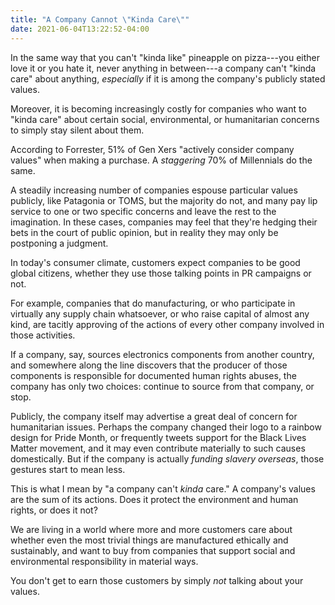 ```yaml
---
title: "A Company Cannot \"Kinda Care\""
date: 2021-06-04T13:22:52-04:00
---
```


In the same way that you can't "kinda like" pineapple on pizza---you either love
it or you hate it, never anything in between---a company can't "kinda care"
about anything, *especially* if it is among the company's publicly stated
values.

Moreover, it is becoming increasingly costly for companies who want to "kinda
care" about certain social, environmental, or humanitarian concerns to simply
stay silent about them.

<!--more-->

According to Forrester, 51% of Gen Xers "actively consider company values" when
making a purchase. A *staggering* 70% of Millennials do the same.

A steadily increasing number of companies espouse particular values publicly,
like Patagonia or TOMS, but the majority do not, and many pay lip service to one
or two specific concerns and leave the rest to the imagination. In these cases,
companies may feel that they're hedging their bets in the court of public
opinion, but in reality they may only be postponing a judgment.

In today's consumer climate, customers expect companies to be good global
citizens, whether they use those talking points in PR campaigns or not.

For example, companies that do manufacturing, or who participate in virtually
any supply chain whatsoever, or who raise capital of almost any kind, are
tacitly approving of the actions of every other company involved in those
activities.

If a company, say, sources electronics components from another country, and
somewhere along the line discovers that the producer of those components is
responsible for documented human rights abuses, the company has only two
choices: continue to source from that company, or stop.

Publicly, the company itself may advertise a great deal of concern for
humanitarian issues. Perhaps the company changed their logo to a rainbow design
for Pride Month, or frequently tweets support for the Black Lives Matter
movement, and it may even contribute materially to such causes domestically. But
if the company is actually *funding slavery overseas*, those gestures start to
mean less.

This is what I mean by "a company can't *kinda* care." A company's values are
the sum of its actions. Does it protect the environment and human rights, or
does it not?

We are living in a world where more and more customers care about whether even
the most trivial things are manufactured ethically and sustainably, and want to
buy from companies that support social and environmental responsibility in
material ways.

You don't get to earn those customers by simply *not* talking about your values.
